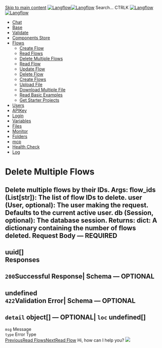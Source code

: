 [Skip to main content](https://docs.langflow.org/api/<#__docusaurus_skipToContent_fallback>)
[![Langflow](https://docs.langflow.org/img/langflow-logo-black.svg)![Langflow](https://docs.langflow.org/img/langflow-logo-white.svg)](https://docs.langflow.org/api/</>)
[](https://docs.langflow.org/api/<https:/github.com/langflow-ai/langflow>)[](https://docs.langflow.org/api/<https:/twitter.com/langflow_ai>)[](https://docs.langflow.org/api/<https:/discord.gg/EqksyE2EX9>)
Search...
CTRLK
[![Langflow](https://docs.langflow.org/img/langflow-logo-black.svg)![Langflow](https://docs.langflow.org/img/langflow-logo-white.svg)](https://docs.langflow.org/api/</>)
  * [Chat](https://docs.langflow.org/api/</api/retrieve-vertices-order>)
  * [Base](https://docs.langflow.org/api/</api/get-all>)
  * [Validate](https://docs.langflow.org/api/</api/post-validate-code>)
  * [Components Store](https://docs.langflow.org/api/</api/check-if-store-is-enabled>)
  * [Flows](https://docs.langflow.org/api/</api/create-flow>)
    * [Create Flow](https://docs.langflow.org/api/</api/create-flow>)
    * [Read Flows](https://docs.langflow.org/api/</api/read-flows>)
    * [Delete Multiple Flows](https://docs.langflow.org/api/</api/delete-multiple-flows>)
    * [Read Flow](https://docs.langflow.org/api/</api/read-flow>)
    * [Update Flow](https://docs.langflow.org/api/</api/update-flow>)
    * [Delete Flow](https://docs.langflow.org/api/</api/delete-flow>)
    * [Create Flows](https://docs.langflow.org/api/</api/create-flows>)
    * [Upload File](https://docs.langflow.org/api/</api/upload-file>)
    * [Download Multiple File](https://docs.langflow.org/api/</api/download-multiple-file>)
    * [Read Basic Examples](https://docs.langflow.org/api/</api/read-basic-examples>)
    * [Get Starter Projects](https://docs.langflow.org/api/</api/get-starter-projects>)
  * [Users](https://docs.langflow.org/api/</api/add-user>)
  * [APIKey](https://docs.langflow.org/api/</api/get-api-keys-route>)
  * [Login](https://docs.langflow.org/api/</api/login-to-get-access-token>)
  * [Variables](https://docs.langflow.org/api/</api/read-variables>)
  * [Files](https://docs.langflow.org/api/</api/upload-file-1>)
  * [Monitor](https://docs.langflow.org/api/</api/get-vertex-builds>)
  * [Folders](https://docs.langflow.org/api/</api/read-folders>)
  * [mcp](https://docs.langflow.org/api/</api/handle-sse>)
  * [Health Check](https://docs.langflow.org/api/</api/health>)
  * [Log](https://docs.langflow.org/api/</api/stream-logs>)


# Delete Multiple Flows
Delete multiple flows by their IDs.
Args: flow_ids (List[str]): The list of flow IDs to delete. user (User, optional): The user making the request. Defaults to the current active user. db (Session, optional): The database session.
Returns: dict: A dictionary containing the number of flows deleted.
Request Body  — **REQUIRED**  
---  
uuid[]  
Responses  
---  
`200`Successful Response| Schema  — **OPTIONAL**  
---  
undefined  
`422`Validation Error| Schema  — **OPTIONAL**  
---  
`detail` object[] — **OPTIONAL**| `loc` undefined[]  
---  
`msg` Message  
`type` Error Type  
[PreviousRead Flows](https://docs.langflow.org/api/</api/read-flows>)[NextRead Flow](https://docs.langflow.org/api/</api/read-flow>)
Hi, how can I help you?
![](https://docs.langflow.org/img/langflow-icon-black-transparent.svg)
